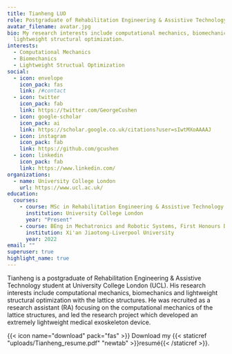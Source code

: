 ```yaml
---
title: Tianheng LUO
role: Postgraduate of Rehabilitation Engineering & Assistive Technology
avatar_filename: avatar.jpg
bio: My research interests include computational mechanics, biomechanics and
  lightweight structural optimization.
interests:
  - Computational Mechanics
  - Biomechanics
  - Lightweight Structual Optimization
social:
  - icon: envelope
    icon_pack: fas
    link: /#contact
  - icon: twitter
    icon_pack: fab
    link: https://twitter.com/GeorgeCushen
  - icon: google-scholar
    icon_pack: ai
    link: https://scholar.google.co.uk/citations?user=sIwtMXoAAAAJ
  - icon: instagram
    icon_pack: fab
    link: https://github.com/gcushen
  - icon: linkedin
    icon_pack: fab
    link: https://www.linkedin.com/
organizations:
  - name: University College London
    url: https://www.ucl.ac.uk/
education:
  courses:
    - course: MSc in Rehabilitation Engineering & Assistive Technology
      institution: University College London
      year: "Present"
    - course: BEng in Mechatronics and Robotic Systems, First Honours Degree
      institution: Xi'an Jiaotong-Liverpool University
      year: 2022
email: ""
superuser: true
highlight_name: true
---
```

Tianheng is a postgraduate of Rehabilitation Engineering & Assistive Technology student at University College London (UCL). His research interests include computational mechanics, biomechanics and lightweight structural optimization with the lattice structures. He was recruited as a research assistant (RA) focusing on the computational mechanics of the lattice structures, and led the research project which developed an extremely lightweight medical exoskeleton device.

{{< icon name="download" pack="fas" >}} Download my {{< staticref "uploads/Tianheng_resume.pdf" "newtab" >}}resumé{{< /staticref >}}.
